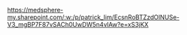 https://medsphere-my.sharepoint.com/:w:/p/patrick_lim/EcsnRoBTZzdOlNUSe-V3_mgBP7F87vSACh0UwDW5n4vlAw?e=xS3jKX